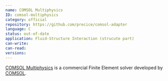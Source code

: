 ```yaml
---
name: COMSOL Multiphysics
ID: comsol-multiphysics
category: official
repository: https://github.com/precice/comsol-adapter
language: C
status: out-of-date
application: Fluid-Structure Interaction (strucute part)
can-write:
can-read:
versions:
---
```


[COMSOL Multiphysics](https://www.comsol.com/comsol-multiphysics) is a commercial Finite Element solver developed by [COMSOL](https://www.comsol.com/).
